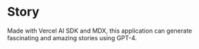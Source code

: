 # Story
Made with Vercel AI SDK and MDX, this application can generate fascinating and amazing stories using GPT-4.
